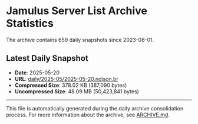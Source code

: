 # Jamulus Server List Archive Statistics

The archive contains 659 daily snapshots since 2023-08-01.

## Latest Daily Snapshot

- **Date**: 2025-05-20
- **URL**: [daily/2025-05/2025-05-20.ndjson.br](https://jamulus-archive.ap-south-1.linodeobjects.com/main/daily/2025-05/2025-05-20.ndjson.br)
- **Compressed Size**: 378.02 KB (387,090 bytes)
- **Uncompressed Size**: 48.09 MB (50,423,841 bytes)

---

This file is automatically generated during the daily archive consolidation process.
For more information about the archive, see [ARCHIVE.md](ARCHIVE.md).

